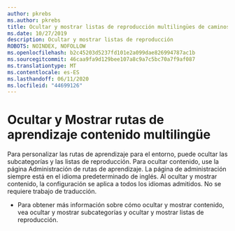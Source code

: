 ```yaml
---
author: pkrebs
ms.author: pkrebs
title: Ocultar y mostrar listas de reproducción multilingües de caminos de aprendizaje
ms.date: 10/27/2019
description: Ocultar y mostrar listas de reproducción
ROBOTS: NOINDEX, NOFOLLOW
ms.openlocfilehash: b2c45203d5237fd101e2a099dae826994787ac1b
ms.sourcegitcommit: 46caa9fa9d129bee107a8c9a7c5bc70a7f9af087
ms.translationtype: MT
ms.contentlocale: es-ES
ms.lasthandoff: 06/11/2020
ms.locfileid: "44699126"
---
```

# <a name="hide-and-show-learning-pathways-multilingual-content"></a>Ocultar y Mostrar rutas de aprendizaje contenido multilingüe 

Para personalizar las rutas de aprendizaje para el entorno, puede ocultar las subcategorías y las listas de reproducción. Para ocultar contenido, use la página Administración de rutas de aprendizaje. La página de administración siempre está en el idioma predeterminado de inglés. Al ocultar y mostrar contenido, la configuración se aplica a todos los idiomas admitidos. No se requiere trabajo de traducción. 

- Para obtener más información sobre cómo ocultar y mostrar contenido, vea ocultar y mostrar subcategorías y ocultar y mostrar listas de reproducción. 



